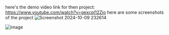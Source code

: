 here's the demo video link for then project:
https://www.youtube.com/watch?v=gexcpl12Zio
here are some screenshots of the project 
![Screenshot 2024-10-09 232614](https://github.com/user-attachments/assets/34be8eb1-a9d6-4fc4-85ac-0c8da4071dfd)

![image](https://github.com/user-attachments/assets/6e6e468e-5e6b-4523-a43b-e8964eb29e80)
